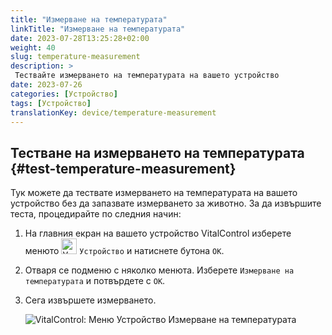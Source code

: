 ```yaml
---
title: "Измерване на температурата"
linkTitle: "Измерване на температурата"
date: 2023-07-28T13:25:28+02:00
weight: 40
slug: temperature-measurement
description: >
 Тествайте измерването на температурата на вашето устройство
date: 2023-07-26
categories: [Устройство]
tags: [Устройство]
translationKey: device/temperature-measurement
---
```

## Тестване на измерването на температурата {#test-temperature-measurement}

Тук можете да тествате измерването на температурата на вашето устройство без да запазвате измерването за животно. За да извършите теста, процедирайте по следния начин:

1. На главния екран на вашето устройство VitalControl изберете менюто <img src="/icons/device.svg" width="25" align="bottom" alt="Устройство" /> `Устройство` и натиснете бутона `OK`.

2. Отваря се подменю с няколко менюта. Изберете `Измерване на температурата` и потвърдете с `OK`.

3. Сега извършете измерването.

   ![VitalControl: Меню Устройство Измерване на температурата](../images/temperature.png "Тестване на измерването на температурата")
